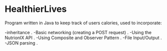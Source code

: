 # HealthierLives

Program written in Java to keep track of users calories, used to incorporate:

-inheritance . 
-Basic networking (creating a POST request) . 
-Using the NutrionIX API . 
-Using Composite and Observer Pattern . 
-File Input/Output . 
-JSON parsing . 
